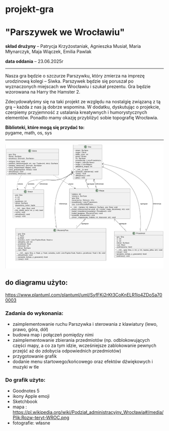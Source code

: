 # projekt-gra
# "Parszywek we Wrocławiu"

**skład drużyny** – Patrycja Krzyżostaniak, Agnieszka Musiał, Maria Młynarczyk, Maja Wiączek, Emilia Pawlak

**data oddania** – 23.06.2025r

---

Nasza gra będzie o szczurze Parszywku, który zmierza na imprezę urodzinową kolegi – Siwka. Parszywek będzie się poruszał po wyznaczonych miejscach we Wrocławiu i szukał prezentu. Gra będzie wzorowana na Harry the Hamster 2.

Zdecydowałyśmy się na taki projekt ze względu na nostalgię związaną z tą grą – każda z nas ją dobrze wspomina. W dodatku, dyskutując o projekcie, czerpiemy przyjemność z ustalania kreatywnych i humorystycznych elementów. Ponadto mamy okazję przybliżyć sobie topografię Wrocławia.

**Biblioteki, które mogą się przydać to:**  
pygame, math, os, sys

---
![Diagram UML](diagram.png)
## do diagramu użyto: 
https://www.plantuml.com/plantuml/uml/SyfFKj2rKt3CoKnELR1Io4ZDoSa700003 
### Zadania do wykonania:

- zaimplementowanie ruchu Parszywka i sterowania z klawiatury (lewo, prawo, góra, dół)
- budowa map i połączeń pomiędzy nimi
- zaimplementowanie zbierania przedmiotów (np. odblokowujących części mapy, a co za tym idzie, wcześniejsze zablokowanie pewnych przejść aż do zdobycia odpowiednich przedmiotów)
- przygotowanie grafik
- dodanie menu startowego/końcowego oraz efektów dźwiękowych i muzyki w tle
### Do grafik użyto:
- Goodnotes 5 
- ikony Apple emoji
- Sketchbook
- mapa : https://pl.wikipedia.org/wiki/Podział_administracyjny_Wrocławia#/media/Plik:Rozw-teryt-WROC.png
- fotografie: własne
